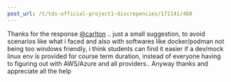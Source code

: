 ```yaml
---
post_url: /t/tds-official-project1-discrepencies/171141/460
---
```

Thanks for the response [@carlton](/u/carlton) .. just a small suggestion, to avoid scenarios like what i faced and also with softwares like docker/podman not being too windows friendly, i think students can find it easier if a dev/mock linux env is provided for course term duration, instead of everyone having to figuring out with AWS/Azure and all providers.. Anyway thanks and appreciate all the help